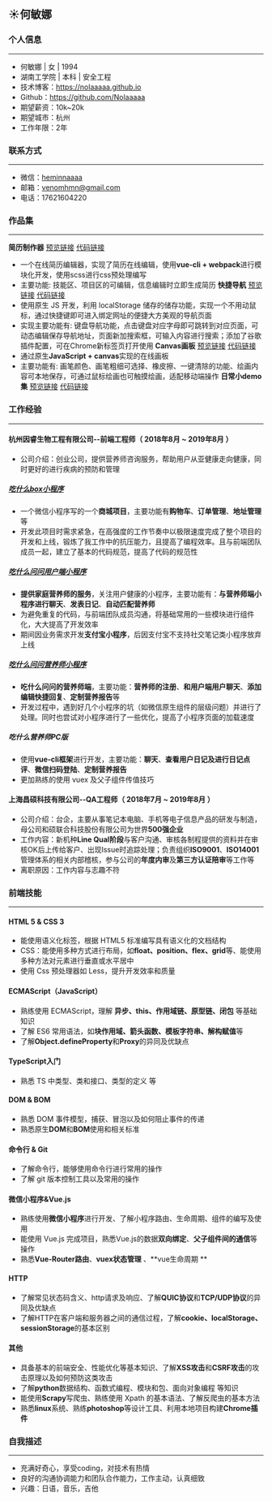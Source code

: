 ## :sunny:何敏娜

### 个人信息
___
* 何敏娜 | 女 | 1994 
* 湖南工学院 | 本科 | 安全工程
* 技术博客：https://nolaaaaa.github.io
* Github：https://github.com/Nolaaaaa
* 期望薪资：10k~20k
* 期望城市：杭州
* 工作年限：2年

### 联系方式
___
* 微信：[heminnaaaa](https://github.com/Nolaaaaa/resume/blob/master/img/wechat.jpg)
* 邮箱：[venomhmn@gmail.com](mailto:venomhmn@gmail.com)
* 电话：17621604220 

### 作品集
___
**简历制作器**  [预览链接](https://nolaaaaa.github.io/resume-maker/dist/) [代码链接](https://github.com/Nolaaaaa/resume-maker)
* 一个在线简历编辑器，实现了简历在线编辑，使用**vue-cli + webpack**进行模块化开发，使用scss进行css预处理编写
* 主要功能: 技能区、项目区的可编辑，信息编辑时立即生成简历
**快捷导航**  [预览链接](https://nolaaaaa.github.io/navigation-page) [代码链接](https://github.com/Nolaaaaa/navigation-page)
* 使用原生 JS 开发，利用 localStorage 储存的储存功能，实现一个不用动鼠标，通过快捷键即可进入绑定网址的便捷大方美观的导航页面
* 实现主要功能有: 键盘导航功能，点击键盘对应字母即可跳转到对应页面，可动态编辑保存导航地址，页面新加搜索框，可输入内容进行搜索；添加了谷歌插件配置，可在Chrome新标签页打开使用
**Canvas画板**  [预览链接](https://nolaaaaa.github.io/canvas-drawing-board) [代码链接](https://github.com/Nolaaaaa/canvas-drawing-board)
* 通过原生**JavaScript + canvas**实现的在线画板
* 主要功能有: 画笔颜色、画笔粗细可选择、橡皮擦、一键清除的功能、绘画内容可本地保存，可通过鼠标绘画也可触摸绘画，适配移动端操作 
**日常小demo集**  [预览链接](https://github.com/Nolaaaaa/demo/blob/master/README.md) [代码链接](https://github.com/Nolaaaaa/demo)

### 工作经验
___
#### 杭州因睿生物工程有限公司--前端工程师（ 2018年8月 ~ 2019年8月 ）
* 公司介绍：创业公司，提供营养师咨询服务，帮助用户从亚健康走向健康，同时更好的进行疾病的预防和管理
##### [吃什么box小程序](https://github.com/Nolaaaaa/resume/blob/master/img/chishenme.jpg)
* 一个微信小程序写的一个**商城项目**，主要功能有**购物车**、**订单管理**、**地址管理**等
* 开发此项目时需求紧急，在高强度的工作节奏中以极限速度完成了整个项目的开发和上线，锻炼了我工作中的抗压能力，且提高了编程效率。且与前端团队成员一起，建立了基本的代码规范，提高了代码的规范性
##### [吃什么问问用户端小程序](https://github.com/Nolaaaaa/resume/blob/master/img/wenwen.jpg)
* **提供家庭营养师的服务**，关注用户健康的小程序，主要功能有：**与营养师端小程序进行聊天**、**发表日记**、**自动匹配营养师**
* 为避免重复的代码，与前端团队成员沟通，将基础常用的一些模块进行组件化，大大提高了开发效率
* 期间因业务需求开发**支付宝小程序**，后因支付宝不支持社交笔记类小程序放弃上线
##### [吃什么问问营养师小程序](https://github.com/Nolaaaaa/resume/blob/master/img/wenwen_diet.jpg)
* **吃什么问问的营养师端**，主要功能：**营养师的注册**、**和用户端用户聊天**、**添加编辑快捷回复**、**定制营养报告**等
* 开发过程中，遇到好几个小程序的坑（如微信原生组件的层级问题）并进行了处理。同时也尝试对小程序进行了一些优化，提高了小程序页面的加载速度
##### 吃什么营养师PC版
* 使用**vue-cli框架**进行开发，主要功能：**聊天**、**查看用户日记及进行日记点评**、**微信扫码登陆**、**定制营养报告**
* 更加熟练的使用 vuex 及父子组件传值技巧

#### 上海昌硕科技有限公司--QA工程师（ 2018年7月 ~ 2019年8月 ）
* 公司介绍：台企，主要从事笔记本电脑、手机等电子信息产品的研发与制造，母公司和硕联合科技股份有限公司为世界**500强企业**
* 工作内容：新机种**Line Qual阶段**与客户沟通、审核各制程提供的资料并在审核OK后上传给客户、出现Issue时追踪处理；负责组织**ISO9001**、**ISO14001**管理体系的相关内部稽核，参与公司的**年度内审**及**第三方认证陪审**等工作等
* 离职原因：工作内容与志趣不符

### 前端技能
___
#### HTML 5 & CSS 3 
* 能使用语义化标签，根据 HTML5 标准编写具有语义化的文档结构 
* CSS：能使用多种方式进行布局，如**float、position、flex、grid**等、能使用多种方法对元素进行垂直或水平居中
* 使用 Css 预处理器如 Less，提升开发效率和质量  
#### ECMAScript（JavaScript）
* 熟练使用 ECMAScript，理解 **异步、this、作用域链、原型链、闭包** 等基础知识
* 了解 ES6 常用语法，如**块作用域、箭头函数、模板字符串、解构赋值**等
* 了解**Object.defineProperty**和**Proxy**的异同及优缺点
#### TypeScript入门
* 熟悉 TS 中类型、类和接口、类型的定义 等
#### DOM & BOM 
* 熟悉 DOM 事件模型，捕获、冒泡以及如何阻止事件的传递 
* 熟悉原生**DOM**和**BOM**使用和相关标准 
#### 命令行 & Git 
* 了解命令行，能够使用命令行进行常用的操作 
* 了解 git 版本控制工具以及常用的操作 
#### 微信小程序&Vue.js
* 熟练使用**微信小程序**进行开发、了解小程序路由、生命周期、组件的编写及使用
* 能使用 Vue.js 完成项目，熟悉Vue.js的数据**双向绑定**、**父子组件间的通信**等操作
* 熟悉**Vue-Router路由**、**vuex状态管理** 、**vue生命周期 **
#### HTTP 
* 了解常见状态码含义、http请求及响应、了解**QUIC协议**和**TCP/UDP协议**的异同及优缺点
* 了解HTTP在客户端和服务器之间的通信过程，了解**cookie、localStorage、sessionStorage**的基本区别 
#### 其他  
* 具备基本的前端安全、性能优化等基本知识、了解**XSS攻击**和**CSRF攻击**的攻击原理以及如何预防这类攻击
* 了解**python**数据结构、函数式编程、模块和包、面向对象编程 等知识
* 能使用**Scrapy**写爬虫、熟练使用 Xpath 的基本语法、了解反爬虫的基本方法
* 熟悉**linux**系统、熟练**photoshop**等设计工具、利用本地项目构建**Chrome插件**

### 自我描述
___
* 充满好奇心，享受coding，对技术有热情 
* 良好的沟通协调能力和团队合作能力，工作主动，认真细致 
* 兴趣：日语，音乐，吉他